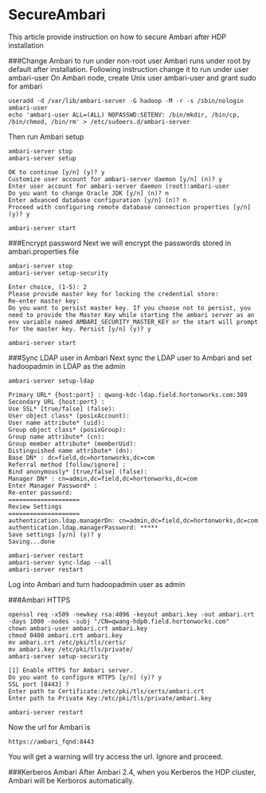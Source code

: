 # SecureAmbari
This article provide instruction on how to secure Ambari after HDP installation

###Change Ambari to run under non-root user
Ambari runs under root by default after installation. Following instruction change it to run under user ambari-user
On Ambari node, create Unix user ambari-user and grant sudo for ambari
```
useradd -d /var/lib/ambari-server -G hadoop -M -r -s /sbin/nologin ambari-user
echo 'ambari-user ALL=(ALL) NOPASSWD:SETENV: /bin/mkdir, /bin/cp, /bin/chmod, /bin/rm' > /etc/sudoers.d/ambari-server
```
Then run Ambari setup
```
ambari-server stop
ambari-server setup 

OK to continue [y/n] (y)? y
Customize user account for ambari-server daemon [y/n] (n)? y
Enter user account for ambari-server daemon (root):ambari-user
Do you want to change Oracle JDK [y/n] (n)? n
Enter advanced database configuration [y/n] (n)? n
Proceed with configuring remote database connection properties [y/n] (y)? y

ambari-server start
```

###Encrypt password 
Next we will encrypt the passwords stored in ambari.properties file
```
ambari-server stop
ambari-server setup-security

Enter choice, (1-5): 2
Please provide master key for locking the credential store:
Re-enter master key:
Do you want to persist master key. If you choose not to persist, you need to provide the Master Key while starting the ambari server as an env variable named AMBARI_SECURITY_MASTER_KEY or the start will prompt for the master key. Persist [y/n] (y)? y

ambari-server start
```

###Sync LDAP user in Ambari
Next sync the LDAP user to Ambari and set hadoopadmin in LDAP as the admin
```
ambari-server setup-ldap

Primary URL* {host:port} : qwang-kdc-ldap.field.hortonworks.com:389
Secondary URL {host:port} :
Use SSL* [true/false] (false):
User object class* (posixAccount):
User name attribute* (uid):
Group object class* (posixGroup):
Group name attribute* (cn):
Group member attribute* (memberUid):
Distinguished name attribute* (dn):
Base DN* : dc=field,dc=hortonworks,dc=com
Referral method [follow/ignore] :
Bind anonymously* [true/false] (false):
Manager DN* : cn=admin,dc=field,dc=hortonworks,dc=com
Enter Manager Password* :
Re-enter password:
====================
Review Settings
====================
authentication.ldap.managerDn: cn=admin,dc=field,dc=hortonworks,dc=com
authentication.ldap.managerPassword: *****
Save settings [y/n] (y)? y
Saving...done

ambari-server restart
ambari-server sync-ldap --all
ambari-server restart
```
Log into Ambari and turn hadoopadmin user as admin

###Ambari HTTPS
```
openssl req -x509 -newkey rsa:4096 -keyout ambari.key -out ambari.crt -days 1000 -nodes -subj "/CN=qwang-hdp0.field.hortonworks.com"
chown ambari-user ambari.crt ambari.key
chmod 0400 ambari.crt ambari.key
mv ambari.crt /etc/pki/tls/certs/
mv ambari.key /etc/pki/tls/private/
ambari-server setup-security

[1] Enable HTTPS for Ambari server.
Do you want to configure HTTPS [y/n] (y)? y
SSL port [8443] ?
Enter path to Certificate:/etc/pki/tls/certs/ambari.crt 
Enter path to Private Key:/etc/pki/tls/private/ambari.key

ambari-server restart
```
Now the url for Ambari is
```
https://ambari_fqnd:8443
```
You will get a warning will try access the url. Ignore and proceed.

###Kerberos Ambari
After Ambari 2.4, when you Kerberos the HDP cluster, Ambari will be Kerboros automatically.

